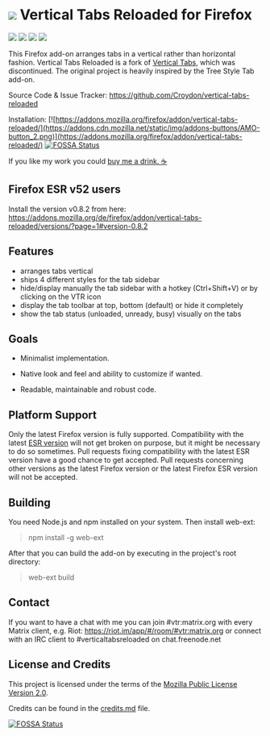 # ![](https://github.com/Croydon/vertical-tabs-reloaded/raw/master/data/icon/icon-48-white.png) Vertical Tabs Reloaded for Firefox


[![](https://img.shields.io/amo/v/vertical-tabs-reloaded.svg?style=flat-square)](https://addons.mozilla.org/firefox/addon/vertical-tabs-reloaded/) [![](https://img.shields.io/amo/d/vertical-tabs-reloaded.svg)](https://addons.mozilla.org/firefox/addon/vertical-tabs-reloaded/statistics/?last=365) [![](https://img.shields.io/amo/users/vertical-tabs-reloaded.svg)](https://addons.mozilla.org/firefox/addon/vertical-tabs-reloaded/statistics/usage/?last=365) [![](https://img.shields.io/amo/rating/vertical-tabs-reloaded.svg)](https://addons.mozilla.org/firefox/addon/vertical-tabs-reloaded/)


This Firefox add-on arranges tabs in a vertical rather than horizontal
fashion. Vertical Tabs Reloaded is a fork of [Vertical Tabs](https://addons.mozilla.org/firefox/addon/vertical-tabs/), which was discontinued. The original project is heavily inspired by the Tree Style Tab add-on.

Source Code & Issue Tracker: https://github.com/Croydon/vertical-tabs-reloaded

Installation: [![https://addons.mozilla.org/firefox/addon/vertical-tabs-reloaded/](https://addons.cdn.mozilla.net/static/img/addons-buttons/AMO-button_2.png)](https://addons.mozilla.org/firefox/addon/vertical-tabs-reloaded/)
[![FOSSA Status](https://app.fossa.io/api/projects/git%2Bgithub.com%2FCroydon%2Fvertical-tabs-reloaded.svg?type=shield)](https://app.fossa.io/projects/git%2Bgithub.com%2FCroydon%2Fvertical-tabs-reloaded?ref=badge_shield)

If you like my work you could [buy me a drink. ☕](https://www.paypal.me/cr0ydon/4,99)


## Firefox ESR v52 users
Install the version v0.8.2 from here: https://addons.mozilla.org/de/firefox/addon/vertical-tabs-reloaded/versions/?page=1#version-0.8.2


## Features

 * arranges tabs vertical
 * ships 4 different styles for the tab sidebar
 * hide/display manually the tab sidebar with a hotkey (Ctrl+Shift+V) or by clicking on the VTR icon
 * display the tab toolbar at top, bottom (default) or hide it completely
 * show the tab status (unloaded, unready, busy) visually on the tabs


## Goals

 * Minimalist implementation.

 * Native look and feel and ability to customize if wanted.

 * Readable, maintainable and robust code.


## Platform Support

Only the latest Firefox version is fully supported. Compatibility with the latest [ESR version](https://www.mozilla.org/en-US/firefox/organizations/faq/) will not get broken on purpose, but it might be necessary to do so sometimes. Pull requests fixing compatibility with the latest ESR version have a good chance to get accepted. Pull requests concerning other versions as the latest Firefox version or the latest Firefox ESR version will not be accepted.


## Building
You need Node.js and npm installed on your system. Then install web-ext:
> npm install -g web-ext

After that you can build the add-on by executing in the project's root directory:
> web-ext build


## Contact

If you want to have a chat with me you can join #vtr:matrix.org with every Matrix client, e.g. Riot:
https://riot.im/app/#/room/#vtr:matrix.org
or connect with an IRC client to #verticaltabsreloaded on chat.freenode.net


## License and Credits

This project is licensed under the terms of the [Mozilla Public License Version 2.0](LICENSE.md).

Credits can be found in the [credits.md](credits.md) file.


[![FOSSA Status](https://app.fossa.io/api/projects/git%2Bgithub.com%2FCroydon%2Fvertical-tabs-reloaded.svg?type=large)](https://app.fossa.io/projects/git%2Bgithub.com%2FCroydon%2Fvertical-tabs-reloaded?ref=badge_large)